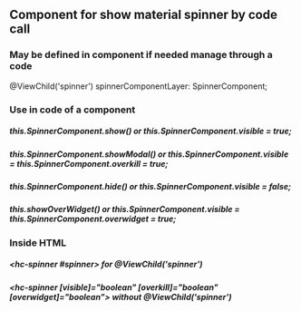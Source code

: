 
## Component for show material spinner by code call

### May be defined in component if needed manage through a code
@ViewChild('spinner') spinnerComponentLayer: SpinnerComponent;

### Use in code of a component
##### this.SpinnerComponent.show()      or this.SpinnerComponent.visible = true;
##### this.SpinnerComponent.showModal() or this.SpinnerComponent.visible = this.SpinnerComponent.overkill = true;
##### this.SpinnerComponent.hide()      or this.SpinnerComponent.visible = false;
##### this.showOverWidget()             or this.SpinnerComponent.visible = this.SpinnerComponent.overwidget = true;

### Inside HTML
##### <hc-spinner #spinner></hc-spinner> for @ViewChild('spinner')
##### <hc-spinner [visible]="boolean" [overkill]="boolean" [overwidget]="boolean"></hc-spinner> without @ViewChild('spinner')